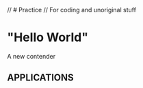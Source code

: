 // # Practice
// For coding and unoriginal stuff

<h1> "Hello World"</h1>


<p> A new contender </p>

<h2> APPLICATIONS </h2>

